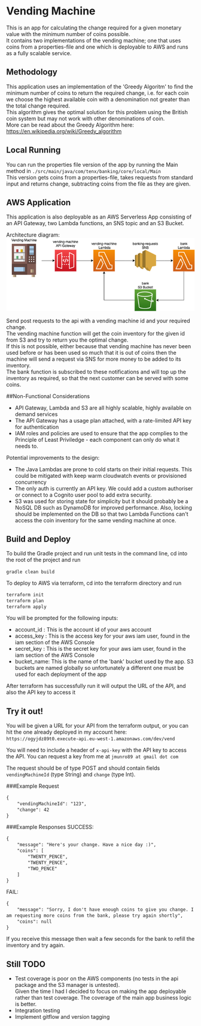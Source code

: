 # Vending Machine

This is an app for calculating the change required for a given monetary value with the minimum number of coins possible.  
It contains two implementations of the vending machine; one that uses coins from a properties-file and one which is deployable to AWS and runs as a fully scalable service.

## Methodology
This application uses an implementation of the 'Greedy Algoritm' to find the minimum number of coins to return the required change, i.e. for each coin we choose the highest available coin with a denomination not greater than the total change required.  
This algorithm gives the optimal solution for this problem using the British coin system but may not work with other denominations of coin.  
More can be read about the Greedy Algorithm here: https://en.wikipedia.org/wiki/Greedy_algorithm

## Local Running
You can run the properties file version of the app by running the Main method in `./src/main/java/com/tenx/banking/core/local/Main`  
This version gets coins from a properties-file, takes requests from standard input and returns change, subtracting coins from the file as they are given.

## AWS Application
This application is also deployable as an AWS Serverless App consisting of an API Gateway, two Lambda functions, an SNS topic and an S3 Bucket.  

Architecture diagram:
![vending machine diagram](draw.io/vending-machine.png) <!-- .element height="50%" width="50%" -->

Send post requests to the api with a vending machine id and your required change.  
The vending machine function will get the coin inventory for the given id from S3 and try to return you the optimal change.  
If this is not possible, either because that vending machine has never been used before or has been used so much that it is out of coins then the machine will send a request via SNS for more money to be added to its inventory.  
The bank function is subscribed to these notifications and will top up the inventory as required, so that the next customer can be served with some coins.

##Non-Functional Considerations
* API Gateway, Lambda and S3 are all highly scalable, highly available on demand services
* The API Gateway has a usage plan attached, with a rate-limited API key for authentication
* IAM roles and policies are used to ensure that the app complies to the Principle of Least Priviledge - each component can only do what it needs to.

Potential improvements to the design:
* The Java Lambdas are prone to cold starts on their initial requests. This could be mitigated with keep warm cloudwatch events or provisioned concurrency
* The only auth is currently an API key. We could add a custom authoriser or connect to a Cognito user pool to add extra security.
* S3 was used for storing state for simplicity but it should probably be a NoSQL DB such as DynamoDB for improved performance. Also, locking should be implemented on the DB so that two Lambda Functions can't access the coin inventory for the same vending machine at once.

## Build and Deploy

To build the Gradle project and run unit tests in the command line, cd into the root of the project and run

```gradle clean build```

To deploy to AWS via terraform, cd into the terraform directory and run
```
terraform init
terraform plan
terraform apply
```
You will be prompted for the following inputs:  
* account_id : This is the account id of your aws account
* access_key : This is the access key for your aws iam user, found in the iam section of the AWS Console
* secret_key : This is the secret key for your aws iam user, found in the iam section of the AWS Console
* bucket_name: This is the name of the 'bank' bucket used by the app. S3 buckets are named globally so unfortunately a different one must be used for each deployment of the app

After terraform has successfully run it will output the URL of the API, and also the API key to access it

## Try it out!
You will be given a URL for your API from the terraform output, or you can hit the one already deployed in my account here:  
```https://ogyjdz89t0.execute-api.eu-west-1.amazonaws.com/dev/vend```  

You will need to include a header of `x-api-key` with the API key to access the API. You can request a key from me at `jmunro89 at gmail dot com`

The request should be of type POST and should contain fields `vendingMachineId` (type String) and `change` (type Int).

###Example Request
```
{
	"vendingMachineId": "123",
	"change": 42
}
```

###Example Responses
SUCCESS:
```
{
    "message": "Here's your change. Have a nice day :)",
    "coins": [
        "TWENTY_PENCE",
        "TWENTY_PENCE",
        "TWO_PENCE"
    ]
}
```
FAIL:
```
{
    "message": "Sorry, I don't have enough coins to give you change. I am requesting more coins from the bank, please try again shortly",
    "coins": null
}
```
If you receive this message then wait a few seconds for the bank to refill the inventory and try again.

## Still TODO
* Test coverage is poor on the AWS components (no tests in the api package and the S3 manager is untested).   
Given the time I had I decided to focus on making the app deployable rather than test coverage. The coverage of the main app business logic is better.
* Integration testing
* Implement gitflow and version tagging